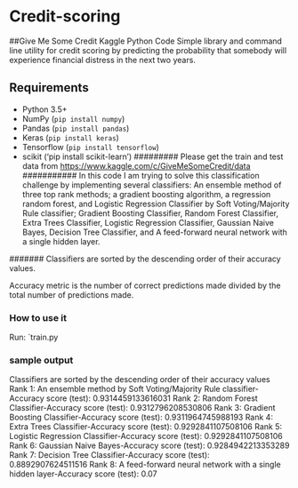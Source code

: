 # Credit-scoring
##Give Me Some Credit Kaggle Python Code 
Simple library and command line utility for credit scoring by predicting the probability that somebody will experience financial distress in the next two years.
## Requirements
* Python 3.5+
* NumPy (`pip install numpy`)
* Pandas (`pip install pandas`)
* Keras (`pip install keras`)
* Tensorflow (`pip install tensorflow`)
* scikit (‘pip install scikit-learn’)
#########
Please get the train and test data from https://www.kaggle.com/c/GiveMeSomeCredit/data
###########
In this code I am trying to solve this classification challenge by implementing several classifiers: An ensemble method of three top rank methods; a gradient boosting algorithm, a regression random forest, and Logistic Regression Classifier by Soft Voting/Majority Rule classifier; Gradient Boosting Classifier, Random Forest Classifier,
Extra Trees Classifier, Logistic Regression Classifier, Gaussian Naive Bayes, Decision Tree Classifier, and A feed-forward neural network with a single hidden layer. 

####### Classifiers are sorted by the descending order of their accuracy values. 

Accuracy metric is the number of correct predictions made divided by the total number of predictions made.

### How to use it
Run: `train.py

### sample output
Classifiers are sorted by the descending order of their accuracy values
Rank 1: An ensemble method by Soft Voting/Majority Rule classifier-Accuracy score (test): 0.9314459133616031
Rank 2: Random Forest Classifier-Accuracy score (test): 0.9312796208530806
Rank 3: Gradient Boosting Classifier-Accuracy score (test): 0.9311964745988193
Rank 4: Extra Trees Classifier-Accuracy score (test): 0.9292841107508106
Rank 5: Logistic Regression Classifier-Accuracy score (test): 0.9292841107508106
Rank 6: Gaussian Naive Bayes-Accuracy score (test): 0.9284942213353289
Rank 7: Decision Tree Classifier-Accuracy score (test): 0.8892907624511516
Rank 8: A feed-forward neural network with a single hidden layer-Accuracy score (test): 0.07

